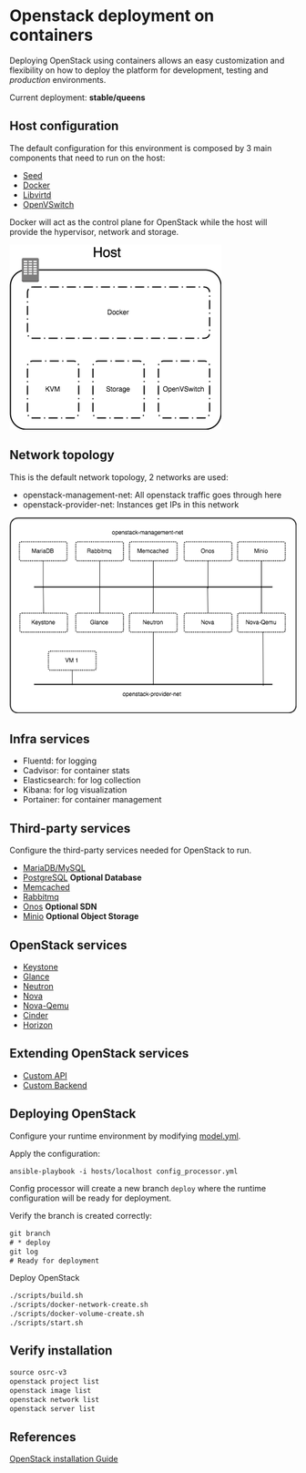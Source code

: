 # Openstack deployment on containers

Deploying OpenStack using containers allows an easy customization and flexibility on how to deploy
the platform for development, testing and _production_ environments.

Current deployment: **stable/queens**

## Host configuration

The default configuration for this environment is composed by 3 main components that need to run on the host:

* [Seed](services/third-party/seed/README.md)
* [Docker](services/infra/docker/README.md)
* [Libvirtd](services/infra/libvirtd/README.md)
* [OpenVSwitch](services/infra/openvswitch/README.md)

Docker will act as the control plane for OpenStack while the host will provide the hypervisor, network and storage.

![host_diagram](services/infra/docker/host.png)

## Network topology

This is the default network topology, 2 networks are used:

* openstack-management-net: All openstack traffic goes through here
* openstack-provider-net: Instances get IPs in this network

![simplified_network_diagram](services/infra/docker/simplified_networks.png)

## Infra services

* Fluentd: for logging
* Cadvisor: for container stats
* Elasticsearch: for log collection
* Kibana: for log visualization
* Portainer: for container management

## Third-party services

Configure the third-party services needed for OpenStack to run.

* [MariaDB/MySQL](services/third-party/mariadb/README.md)
* [PostgreSQL](services/third-party/postgresql/README.md) **Optional Database**
* [Memcached](services/third-party/memcached/README.md)
* [Rabbitmq](services/third-party/rabbitmq/README.md)
* [Onos](services/third-party/onos/README.md) **Optional SDN**
* [Minio](services/third-party/minio/README.md) **Optional Object Storage**

## OpenStack services

* [Keystone](services/openstack/keystone/README.md)
* [Glance](services/openstack/glance/README.md)
* [Neutron](services/openstack/neutron/README.md)
* [Nova](services/openstack/nova/README.md)
* [Nova-Qemu](services/openstack/nova-qemu/README.md)
* [Cinder](services/openstack/cinder/README.md)
* [Horizon](services/openstack/horizon/README.md)

## Extending OpenStack services

* [Custom API](services/custom/api/README.md)
* [Custom Backend](services/custom/backend/README.md)

## Deploying OpenStack

Configure your runtime environment by modifying [model.yml](model.yml).

Apply the configuration:

    ansible-playbook -i hosts/localhost config_processor.yml

Config processor will create a new branch `deploy` where the runtime configuration will be ready for deployment.

Verify the branch is created correctly:

    git branch
    # * deploy
    git log
    # Ready for deployment

Deploy OpenStack

    ./scripts/build.sh
    ./scripts/docker-network-create.sh
    ./scripts/docker-volume-create.sh
    ./scripts/start.sh

## Verify installation

    source osrc-v3
    openstack project list
    openstack image list
    openstack network list
    openstack server list

## References

[OpenStack installation Guide](https://docs.openstack.org/install-guide/)